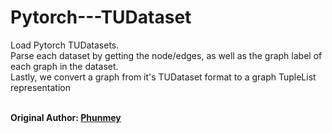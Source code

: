 # Pytorch---TUDataset
Load Pytorch TUDatasets. <br>
Parse each dataset by getting the node/edges, as well as the graph label of each graph in the dataset.<br>
Lastly, we convert a graph from it's TUDataset format to a graph TupleList representation<br>
<br>

**Original Author: [Phunmey](https://github.com/Phunmey)**
